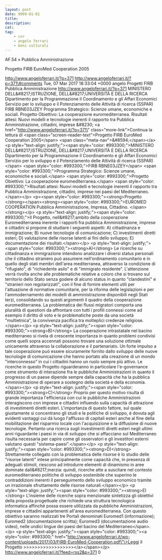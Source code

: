 ```yaml
---
layout: post
date: 9999-01-01
title:
description:
cat:
tag:
    - cnr
    - angelo ferrari
    - beni culturali
---
```

AF.54 » Pubblica Amministrazione

Progetto FIRB EuroMed Cooperation 2005

http://www.angeloferrari.it/?p=371 http://www.angeloferrari.it/?p=371\#comments Tue, 07 Mar 2017 18:33:04 +0000 angelo Progetti FIRB Pubblica Amministrazione http://www.angeloferrari.it/?p=371 MINISTERO DELL&\#8217;ISTRUZIONE, DELL&\#8217;UNIVERSITÀ E DELLA RICERCA Dipartimento per la Programmazione il Coordinamento e gli Affari Economici Servizio per lo sviluppo e il Potenziamento delle Attività di ricerca (SSPAR) FIRB RBNE03JZEY Programma Strategico: Scienze umane, economiche e sociali. Progetto Obiettivo: La cooperazione euromediterranea. Risultati attesi: Nuovi modelli e tecnologie inerenti il rapporto tra Pubblica Amministrazione, cittadini, imprese &\#8230; \<a href=\"http://www.angeloferrari.it/?p=371\" class=\"more-link\"\>Continua la lettura di \<span class=\"screen-reader-text\"\>Progetto FIRB EuroMed Cooperation 2005\</span\> \<span class=\"meta-nav\"\>&\#8594;\</span\>\</a\> \<p style=\"text-align: justify;\"\>\<span style=\"color: \#993300;\"\>MINISTERO DELL&\#8217;ISTRUZIONE, DELL&\#8217;UNIVERSITÀ E DELLA RICERCA Dipartimento per la Programmazione il Coordinamento e gli Affari Economici Servizio per lo sviluppo e il Potenziamento delle Attività di ricerca (SSPAR)\</span\> \<span style=\"color: \#993300;\"\>FIRB RBNE03JZEY\</span\> \<span style=\"color: \#993300;\"\>Programma Strategico: Scienze umane, economiche e sociali.\</span\> \<span style=\"color: \#993300;\"\>Progetto Obiettivo: La cooperazione euromediterranea.\</span\> \<span style=\"color: \#993300;\"\>Risultati attesi: Nuovi modelli e tecnologie inerenti il rapporto tra Pubblica Amministrazione, cittadini, imprese nei paesi del Mediterraneo.\</span\>\</p\> \<p\>\<span style=\"color: \#993300;\"\>\<strong\>Progetto \</strong\>\</span\>\<strong\>\<span style=\"color: \#993300;\"\>EUROMED COOPERATION Pubblica Amministrazione, Impresa, Cittadino. \</span\>\</strong\>\</p\> \<p style=\"text-align: justify;\"\>\<span style=\"color: \#993300;\"\>Il Progetto, nell&\#8217;ambito della cooperazione Euromediterranea inerente i rapporti fra pubblica Amministrazione, imprese e cittadini si propone di studiare i seguenti aspetti: A) cittadinanza e immigrazione; B) nuove tecnologie di comunicazione; C) investimenti diretti esteri; D) valutazione delle risorse latenti ai fini dello sviluppo; E) documentazione dei risultati.\</span\>\</p\> \<p style=\"text-align: justify;\"\>\<span style=\"color: \#993300;\"\>\<strong\>A)\</strong\> Le ricerche su cittadinanza e immigrazione intendono analizzare i diversi status personali che il cittadino straniero può assumere nell'ordinamento comunitario e in quello degli stati membri dell'area mediterranea, attraverso la condizione di "rifugiato", di "richiedente asilo" e di "immigrato residente". L'attenzione verrà rivolta anche alle problematiche relative a coloro che si trovano sul territorio dello Stato senza godere di alcuno status in quanto "clandestini" e "stranieri non regolarizzati", con il fine di fornire elementi utili per l'attuazione di normative comunitarie, per la riforma delle legislazioni e per l'ammodernamento dei modelli di amministrazione disponibili negli Stati terzi, consolidando su questi argomenti il quadro della cooperazione euromediterranea. La problematica dei flussi migratori comporta una pluralità di questioni da affrontare con tutti i profili connessi come ad esempio il diritto di voto e le problematiche poste da una società "multietnica", la convivenza pacifica tra molteplici credenze religiose.\</span\>\</p\> \<p style=\"text-align: justify;\"\>\<span style=\"color: \#993300;\"\>\<strong\>B)\</strong\> La cooperazione intrastatale nel bacino mediterraneo si rivela di crescente importanza in quanto problemi condivisi come quelli sopra accennati possono trovare una soluzione ottimale unicamente attraverso la collaborazione e il partenariato. Un forte impulso a tale cooperazione può essere sicuramente fornito dallo sviluppo delle nuove tecnologie di comunicazione che hanno portato alla creazione di un mondo "interconnesso" in cui i cittadini hanno un ruolo sempre più attivo. Le ricerche in questo Progetto riguarderanno in particolare l'e-governance come strumento di interazione fra le pubbliche Amministrazioni in quanto il progresso di un paese dipende sempre dalla capacità che ha la pubblica Amministrazione di operare a sostegno della società e della economia.\</span\>\</p\> \<p style=\"text-align: justify;\"\>\<span style=\"color: \#993300;\"\>\<strong\>C)\</strong\> Proprio per questo motivo risulta di grande importanza l'efficienza con cui le pubbliche Amministrazioni interagiscono con imprese e cittadini influendo sulla capacità di attrazione di investimenti diretti esteri. L'importanza di questo fattore, sul quale giustamente si concentrano gli studi e le politiche di sviluppo, è dovuta agli evidenti vantaggi cui dà luogo l'afflusso di capitali esteri anche al fine della mobilitazione del risparmio locale con l'acquisizione e la diffusione di nuove tecnologie. Pertanto una ricerca sugli investimenti diretti esteri negli ultimi anni riguardante i paesi in via di sviluppo che si affacciano sul Mediterraneo risulta necessaria per capire come gli osservatori e gli investitori esterni valutano questi "sistema-paesi".\</span\>\</p\> \<p style=\"text-align: justify;\"\>\<span style=\"color: \#993300;\"\>\<strong\>D)\</strong\> Strettamente collegato con la problematica delle risorse è lo studio delle "risorse latenti" intese principalmente come capacità che, in presenza di adeguati stimoli, riescono ad introdurre elementi di dinamismo in aree dominate dall&\#8217;inerzia: quindi, ricerche atte a suscitare nel contesto euromediterraneo politiche di sviluppo sostenibile che superino le contraddizioni inerenti il perseguimento dello sviluppo economico tramite un irrazionale sfruttamento delle risorse naturali.\</span\>\</p\> \<p style=\"text-align: justify;\"\>\<span style=\"color: \#993300;\"\>\<strong\>E)\</strong\> L'insieme delle ricerche sopra menzionate sintetizza gli obiettivi della proposta progettuale che richiede una struttura tecnologica informatica affinché possa essere utilizzata da pubbliche Amministrazioni, imprese e cittadini appartenenti all'area euromediterranea. Con questo obiettivo saranno realizzati tre Portali denominati Euromed1 (informazione); Euromed2 (documentazione scritta); Euromed3 (documentazione audio video), nelle undici lingue dei paesi del bacino del Mediterraneo\</span\>.\</p\> \<p style=\"text-align: justify;\"\>\<span style=\"color: \#993300;\"\>\<a style=\"color: \#993300;\" href=\"http://www.angeloferrari.it/wp-content/uploads/2017/03/FIRB-EuroMed-Cooperation.pdf\"\>Leggi il Progetto &gt;&gt;&gt;&gt;&gt;&gt;&gt;&gt;&gt;&gt;&gt;&gt;&gt;&gt;&gt;&gt;&gt;&gt;\</a\>\</span\>\</p\> http://www.angeloferrari.it/?feed=rss2&p=371 0

